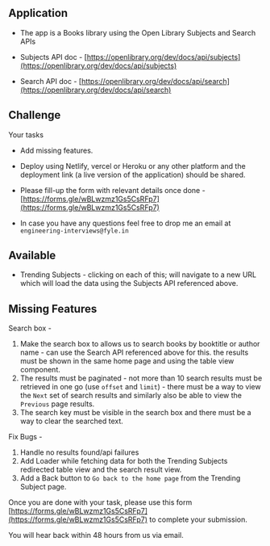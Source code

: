## Application
- The app is a Books library using the Open Library Subjects and Search APIs

- Subjects API doc - [https://openlibrary.org/dev/docs/api/subjects](https://openlibrary.org/dev/docs/api/subjects)
- Search API doc - [https://openlibrary.org/dev/docs/api/search](https://openlibrary.org/dev/docs/api/search)

## Challenge

Your tasks

- Add missing features.
- Deploy using Netlify, vercel or Heroku or any other platform and the deployment link (a live version of the application) should be shared.

- Please fill-up the form with relevant details once done - [https://forms.gle/wBLwzmz1Gs5CsRFp7](https://forms.gle/wBLwzmz1Gs5CsRFp7)
- In case you have any questions feel free to drop me an email at `engineering-interviews@fyle.in`


## Available 

- Trending Subjects - clicking on each of this; will navigate to a new URL which will load the data using the Subjects API referenced above.


## Missing Features

Search box - 
1. Make the search box to allows us to search books by booktitle or author name - can use the Search API referenced above for this.
the results must be shown in the same home page and using the table view component.
2. The results must be paginated - not more than 10 search results must be retrieved in one go (use `offset` and `limit`) - there must be a way to view the `Next` set of search results and similarly also be able to view the `Previous` page results.
3. The search key must be visible in the search box and there must be a way to clear the searched text.

Fix Bugs - 
1. Handle no results found/api failures
2. Add Loader while fetching data for both the Trending Subjects redirected table view and the search result view.
3. Add a Back button to `Go back to the home page` from the Trending Subject page.


Once you are done with your task, please use this form [https://forms.gle/wBLwzmz1Gs5CsRFp7](https://forms.gle/wBLwzmz1Gs5CsRFp7) to complete your submission.

You will hear back within 48 hours from us via email.